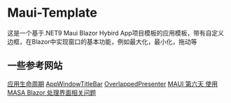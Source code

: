 # Maui-Template
这是一个基于.NET9 Maui Blazor Hybird App项目模板的应用模板，带有自定义边框，在Blazor中实现窗口的基本功能，例如最大化，最小化，拖动等
## 一些参考网站
[应用生命周期](https://learn.microsoft.com/zh-cn/dotnet/maui/fundamentals/app-lifecycle?view=net-maui-9.0)
[AppWindowTitleBar](https://learn.microsoft.com/zh-cn/windows/windows-app-sdk/api/winrt/microsoft.ui.windowing.appwindowtitlebar?view=windows-app-sdk-1.7)
[OverlappedPresenter](https://learn.microsoft.com/zh-cn/windows/windows-app-sdk/api/winrt/microsoft.ui.windowing.overlappedpresenter?view=windows-app-sdk-1.7)
[MAUI 第六天 使用MASA Blazor 处理界面相关问题](https://blog.csdn.net/xingchengaiwei/article/details/130104293)
